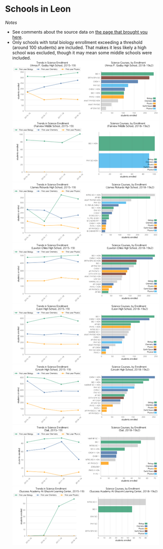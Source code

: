 # Schools in Leon  
*Notes*
- See comments about the source data on [the page that brought you here](https://adamlamee.github.io/FL-K12-analyses/plots/District_pages/Leon.html).  
- Only schools with total biology enrollment exceeding a threshold (around 100 students) are included. That makes it less likely a high school was excluded, though it may mean some middle schools were included.  
![](../School_plots/LEON/AMOS_P_GOD.png)
![](../School_plots/LEON/FAIRVIEW.png)
![](../School_plots/LEON/JAMES_RICK.png)
![](../School_plots/LEON/LAWTON_CHI.png)
![](../School_plots/LEON/LEON.png)
![](../School_plots/LEON/LINCOLN.png)
![](../School_plots/LEON/SAIL.png)
![](../School_plots/LEON/SUCCESS_AC.png)
